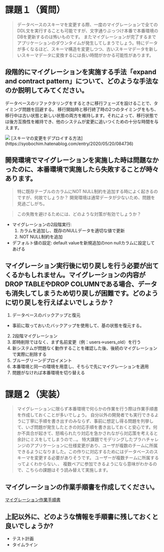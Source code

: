 # 課題１（質問）
> データベースのスキーマを変更する際、一度のマイグレーションで全てのDDL文を実行することも可能ですが、文字通りぶっつけ本番で本番環境のDBを更新するのは怖いものです。
> またマイグレーションが完了するまでアプリケーションのダウンタイムが発生してしまうでしょう。特にデータが多くなるほど、スキーマ構造を変更しつつ、古いスキーマデータを新しいスキーマデータに変換するには長い時間がかかる可能性があります。

## 段階的にマイグレーションを実施する手法「expand and contract pattern」について、どのような手法なのか説明してみてください。
データベースのリファクタリングをするときに移行フェーズを設けることで、タイミング問題を回避する。
移行開始時と移行終了時の2つのタイミングをもち、移行中は古い状態と新しい状態の両方を維持します。それによって、移行状態では後方互換性を維持でき、他のシステムが変更に追いつくための十分な時間を与えます。

<img src="https://cdn-ak.f.st-hatena.com/images/fotolife/s/syobochim/20200518/20200518224748.png">
[スキーマの変更をデプロイする方法](https://syobochim.hatenablog.com/entry/2020/05/20/084736)

## 開発環境でマイグレーションを実施した時は問題なかったのに、本番環境で実施したら失敗することが時々あります。
> 特に既存テーブルのカラムにNOT NULL制約を追加する時によく起きるのですが、何故でしょうか？
開発環境は通常データが少ないため、問題を見過ごしがち。

> この失敗を避けるためには、どのような対策が有効でしょうか？
- マイグレーションの2段階実行: 
  1. カラムを追加し、既存のNULLデータを適切な値で更新
  2. NOT NULL制約を追加
- デフォルト値の設定: default valueを新規追加のnon nullカラムに設定してあげる

## マイグレーション実行後に切り戻しを行う必要が出てくるかもしれません。マイグレーションの内容がDROP TABLEやDROP COLUMNである場合、データも消失してしまうため切り戻しが困難です。どのように切り戻しを行えばよいでしょうか？
1. データベースのバックアップと復元
  - 事前に取っておいたバックアップを使用して、基の状態を復元する。
2. 2段階マイグレーション 
  1. 即時削除ではなく、まず名前変更（例：users→users_old）を行う
  2. 新システムが問題なく動作することを確認した後、後続のマイグレーションで実際に削除する
3. ブルーグリーンデプロイメント
  1. 本番環境と同一の環境を用意し、そちらで先にマイグレーションを適用
  2. 問題がなければ本番環境を切り替える

# 課題２（実装）
> マイグレーションに限らず本番環境で何らかの作業を行う際は作業手順書を作成しておくことが多いでしょう。 自分以外の開発者でも実行できるように丁寧に手順を書き出すのみならず、事前に想定し得る問題を列挙して、いざ問題が発生したときの対応手順を書き出しておくと安心です。何か不具合が起きて、怒鳴られたり対応を急かされながら対応策を考えると余計にミスをしてしまうので...。
> 特大課題でモデリングしたプラハチャレンジのアプリケーションに仕様変更があり、ユーザが複数のチームに所属できるようになりました。この作りに対応するためにはデータベースのスキーマを変更する必要がありそうです。
ユーザーが複数チームに所属するってよくわからない、、
複数ペアに参加できるようになら意味がわかるので、こちらの課題はそう読み替えて実施します。

## マイグレーションの作業手順書を作成してください。
[マイグレーション作業手順書](./マイグレーション作業手順書.md)

## 上記以外に、どのような情報を手順書に残しておくと良いでしょうか?
- テスト計画
- タイムライン